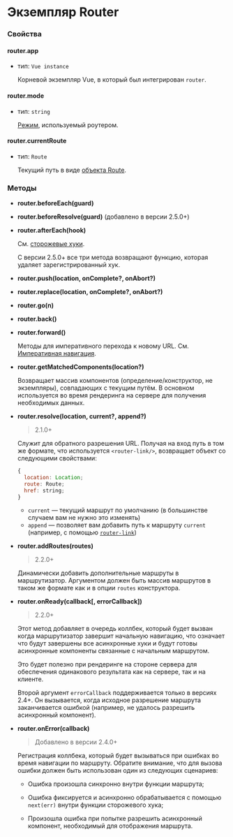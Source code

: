 # Экземпляр Router

### Свойства

#### router.app

- тип: `Vue instance`

  Корневой экземпляр Vue, в который был интегрирован `router`.

#### router.mode

- тип: `string`

  [Режим](options.md#mode), используемый роутером.

#### router.currentRoute

- тип: `Route`

  Текущий путь в виде [объекта Route](route-object.md).

### Методы

- **router.beforeEach(guard)**
- **router.beforeResolve(guard)** (добавлено в версии 2.5.0+)
- **router.afterEach(hook)**

  См. [сторожевые хуки](../advanced/navigation-guards.md).

  С версии 2.5.0+ все три метода возвращают функцию, которая удаляет зарегистрированный хук.

- **router.push(location, onComplete?, onAbort?)**
- **router.replace(location, onComplete?, onAbort?)**
- **router.go(n)**
- **router.back()**
- **router.forward()**

  Методы для императивного перехода к новому URL. См. [Императивная навигация](../essentials/navigation.md).

- **router.getMatchedComponents(location?)**

  Возвращает массив компонентов (определение/конструктор, не экземпляры), совпадающих с текущим путём. В основном используется во время рендеринга на сервере для получения необходимых данных.

- **router.resolve(location, current?, append?)**

  > 2.1.0+

  Служит для обратного разрешения URL. Получая на вход путь в том же формате, что используется `<router-link/>`, возвращает объект со следующими свойствами:

  ``` js
  {
    location: Location;
    route: Route;
    href: string;
  }
  ```

  - `current` — текущий маршрут по умолчанию (в большинстве случаем вам не нужно это изменять)
  - `append` — позволяет вам добавить путь к маршруту `current` (например, с помощью [`router-link`](router-link.md#props))

- **router.addRoutes(routes)**

  > 2.2.0+

  Динамически добавить дополнительные маршруты в маршрутизатор. Аргументом должен быть массив маршрутов в таком же формате как и в опции `routes` конструктора.

- **router.onReady(callback[, errorCallback])**

  > 2.2.0+

  Этот метод добавляет в очередь коллбек, который будет вызван когда маршрутизатор завершит начальную навигацию, что означает что будут завершены все асинхронные хуки и будут готовы асинхронные компоненты связанные с начальным маршрутом.

  Это будет полезно при рендеринге на стороне сервера для обеспечения одинакового результата как на сервере, так и на клиенте.

  Второй аргумент `errorCallback` поддерживается только в версиях 2.4+. Он вызывается, когда исходное разрешение маршрута заканчивается ошибкой (например, не удалось разрешить асинхронный компонент).

- **router.onError(callback)**

  > Добавлено в версии 2.4.0+

  Регистрация коллбека, который будет вызываться при ошибках во время навигации по маршруту. Обратите внимание, что для вызова ошибки должен быть использован один из следующих сценариев:

  - Ошибка произошла синхронно внутри функции маршрута;

  - Ошибка фиксируется и асинхронно обрабатывается с помощью `next(err)` внутри функции сторожевого хука;

  - Произошла ошибка при попытке разрешить асинхронный компонент, необходимый для отображения маршрута.
